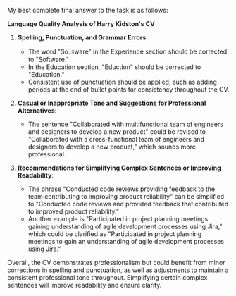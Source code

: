 My best complete final answer to the task is as follows:

**Language Quality Analysis of Harry Kidston's CV**

1. **Spelling, Punctuation, and Grammar Errors**:
   - The word "Soꢁware" in the Experience section should be corrected to "Software."
   - In the Education section, "Eduction" should be corrected to "Education."
   - Consistent use of punctuation should be applied, such as adding periods at the end of bullet points for consistency throughout the CV.

2. **Casual or Inappropriate Tone and Suggestions for Professional Alternatives**:
   - The sentence "Collaborated with multifunctional team of engineers and designers to develop a new product" could be revised to "Collaborated with a cross-functional team of engineers and designers to develop a new product," which sounds more professional.

3. **Recommendations for Simplifying Complex Sentences or Improving Readability**:
   - The phrase "Conducted code reviews providing feedback to the team contributing to improving product reliability" can be simplified to "Conducted code reviews and provided feedback that contributed to improved product reliability."
   - Another example is "Participated in project planning meetings gaining understanding of agile development processes using Jira," which could be clarified as "Participated in project planning meetings to gain an understanding of agile development processes using Jira."

Overall, the CV demonstrates professionalism but could benefit from minor corrections in spelling and punctuation, as well as adjustments to maintain a consistent professional tone throughout. Simplifying certain complex sentences will improve readability and ensure clarity.